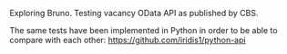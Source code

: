 Exploring Bruno. Testing vacancy OData API as published by CBS.

The same tests have been implemented in Python in order to be able to compare with each other: https://github.com/iridis1/python-api
